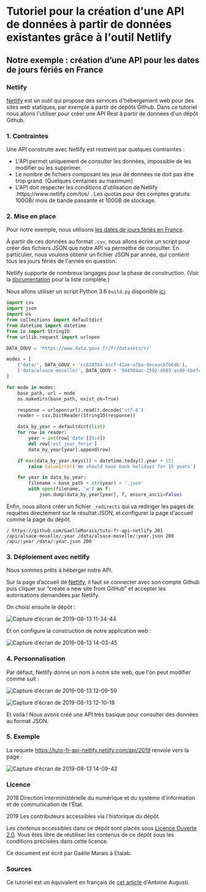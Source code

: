 # Tutoriel pour la création d'une API de données à partir de données existantes grâce à l'outil Netlify
## Notre exemple : création d’une API pour les dates de jours fériés en France



### Netlify
[Netlify](https://www.netlify.com/) est un outil qui propose des services d'hébergement web pour des sites web statiques, par exemple à partir de dépôts Github.
Dans ce tutoriel nous allons l'utiliser pour créer une API Rest à partir de données d'un dépôt Github.

### 1. Contraintes
Une API construite avec Netlify est restreint par quelques contraintes :
<ul>
<li> L'API permet uniquement de consulter les données, impossible de les modifier ou les supprimer.
<li> Le nombre de fichiers composant les jeux de données ne doit pas être trop grand. (Quelques centaines au maximum)
<li> L'API doit respecter les conditions d'utilisation de Netlify :https://www.netlify.com/tos/ . Les quotas pour des comptes gratuits: 100GB/ mois de bande passante et 100GB de stockage.
</ul>

### 2. Mise en place

Pour notre exemple, nous utilisons [les dates de jours fériés en France](https://www.data.gouv.fr/fr/datasets/jours-feries-en-france/).

À partir de ces données au format `.csv`, nous allons écrire un script pour créer des fichiers JSON que notre API va permettre de consulter. En particulier, nous voulons obtenir un fichier JSON par année, qui contient tous les jours fériés de l'année en question.

Netlify supporte de nombreux langages pour la phase de construction. (Voir la [documentation](https://www.netlify.com/docs/build-settings/) pour la liste complète.)

Nous allons utiliser un script Python 3.6 `build.py` disponible [ici](https://github.com/AntoineAugusti/api-jours-feries-france/blob/master/build.py).
```python
import csv
import json
import os
from collections import defaultdict
from datetime import datetime
from io import StringIO
from urllib.request import urlopen

DATA_GOUV = 'https://www.data.gouv.fr/fr/datasets/r/'

modes = [
    ('data/', DATA_GOUV + 'cc620384-4ccf-41ae-a7ba-9eceacb7b6db'),
    ('data/alsace-moselle/', DATA_GOUV + '944504ac-2592-4503-acd9-6befe8942ae2'),
]

for mode in modes:
    base_path, url = mode
    os.makedirs(base_path, exist_ok=True)

    response = urlopen(url).read().decode('utf-8')
    reader = csv.DictReader(StringIO(response))

    data_by_year = defaultdict(list)
    for row in reader:
        year = int(row['date'][0:4])
        del row['est_jour_ferie']
        data_by_year[year].append(row)

    if max(data_by_year.keys()) < datetime.today().year + 15:
        raise ValueError('We should have bank holidays for 15 years')

    for year in data_by_year:
        filename = base_path + str(year) + '.json'
        with open(filename, 'w') as f:
            json.dump(data_by_year[year], f, ensure_ascii=False)

```


Enfin, nous allons créer un fichier `_redirects` qui va rediriger les pages de requêtes directement sur le résultat JSON, et configurer la page d'accueil comme la page du dépôt.
```
/ https://github.com/GaelleMarais/tuto-fr-api-netlify 301
/api/alsace-moselle/:year /data/alsace-moselle/:year.json 200
/api/:year /data/:year.json 200
```

### 3. Déploiement avec netlify

Nous sommes prêts à héberger notre API.

Sur la page d’accueil de [Netlify](https://www.netlify.com/), il faut se connecter avec son compte Github puis cliquer sur “create a new site from GitHub” et accepter les autorisations demandées par Netlify.

On choisi ensuite le dépôt  :

![Capture d’écran de 2019-08-13 11-34-44](https://user-images.githubusercontent.com/14167172/62934329-9276a700-bdc4-11e9-9914-6008ee4d144c.png)

Et on configure la construction de notre application web :

![Capture d’écran de 2019-08-13 14-03-45](https://user-images.githubusercontent.com/14167172/62940164-44b56b00-bdd3-11e9-8dd0-558f13dd311d.png)

### 4. Personnalisation

Par défaut, Netlify donne un nom à notre site web, que l'on peut modifier comme suit :

![Capture d’écran de 2019-08-13 12-09-59](https://user-images.githubusercontent.com/14167172/62934536-1597fd00-bdc5-11e9-918b-a44fe1e8565e.png)

![Capture d’écran de 2019-08-13 12-10-18](https://user-images.githubusercontent.com/14167172/62934540-1761c080-bdc5-11e9-9ff6-ed594c06795a.png)

Et voilà !
Nous avons créé une API très basique pour consulter des données au format JSON.

### 5. Exemple

La requete https://tuto-fr-api-netlify.netlify.com/api/2019 renvoie vers la page :


![Capture d’écran de 2019-08-13 14-09-42](https://user-images.githubusercontent.com/14167172/62940558-24d27700-bdd4-11e9-94fa-c821b2be227c.png)



### Licence

2019 Direction interministérielle du numérique et du système
d'information et de communication de l'État. <br/>

2019 Les contributeurs accessibles via l'historique du dépôt. <br/>

Les contenus accessibles dans ce dépôt sont placés sous [Licence
Ouverte 2.0](LO.md).  Vous êtes libre de réutiliser les contenus de ce dépôt
sous les conditions précisées dans cette licence. </br>

Ce document est écrit par Gaëlle Marais à Etalab.

### Sources

Ce tutoriel est un équivalent en français de [cet article](https://blog.antoine-augusti.fr/2019/01/serving-a-json-rest-api-without-infrastructure-thanks-to-netlify/) d'Antoine Augusti.
